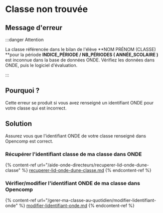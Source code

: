 # Classe non trouvée

## Message d'erreur

:::danger Attention

La classe référencée dans le bilan de l'élève **NOM PRÉNOM (CLASSE) **pour la période **INDICE_PÉRIODE / NB_PÉRIODES ( ANNÉE_SCOLAIRE )** est inconnue dans la base de données ONDE. Vérifiez les données dans ONDE, puis le logiciel d'évaluation.

:::


## Pourquoi ?

Cette erreur se produit si vous avez renseigné un identifiant ONDE pour votre classe qui est incorrect. 

## Solution

Assurez vous que l'identifiant ONDE de votre classe renseigné dans Opencomp est correct.

### **Récupérer l'identifiant classe de ma classe dans ONDE**

{% content-ref url="/aide-onde-directeurs/recuperer-lid-onde-dune-classe" %}
[recuperer-lid-onde-dune-classe.md](/aide-onde-directeurs/recuperer-lid-onde-dune-classe)
{% endcontent-ref %}

### Vérifier/modifier l'identifiant ONDE de ma classe dans Opencomp

{% content-ref url="/gerer-ma-classe-au-quotidien/modifier-lidentifiant-onde" %}
[modifier-lidentifiant-onde.md](/gerer-ma-classe-au-quotidien/modifier-lidentifiant-onde)
{% endcontent-ref %}

